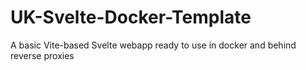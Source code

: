 # UK-Svelte-Docker-Template
A basic Vite-based Svelte webapp ready to use in docker and behind reverse proxies
